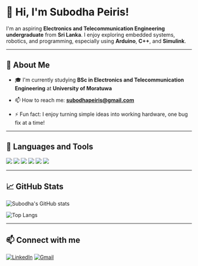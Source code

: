 # 👋 Hi, I'm Subodha Peiris!

I'm an aspiring **Electronics and Telecommunication Engineering undergraduate** from **Sri Lanka**. I enjoy exploring embedded systems, robotics, and programming, especially using **Arduino**, **C++**, and **Simulink**.

---

## 🚀 About Me

- 🎓 I'm currently studying **BSc in Electronics and Telecommunication Engineering** at **University of Moratuwa**

- 📫 How to reach me: **subodhapeiris@gmail.com**
- ⚡ Fun fact: I enjoy turning simple ideas into working hardware, one bug fix at a time!

---

## 🧰 Languages and Tools

<p>
  <img src="https://img.shields.io/badge/C++-00599C?style=for-the-badge&logo=cplusplus&logoColor=white" />
  <img src="https://img.shields.io/badge/Arduino-00979D?style=for-the-badge&logo=arduino&logoColor=white" />
  <img src="https://img.shields.io/badge/Python-3776AB?style=for-the-badge&logo=python&logoColor=white" />
  <img src="https://img.shields.io/badge/Git-F05032?style=for-the-badge&logo=git&logoColor=white" />
  <img src="https://img.shields.io/badge/Simulink-FF6F00?style=for-the-badge&logo=mathworks&logoColor=white" />
  <img src="https://img.shields.io/badge/VSCode-007ACC?style=for-the-badge&logo=visual%20studio%20code&logoColor=white" />
</p>

---

## 📈 GitHub Stats

![Subodha's GitHub stats](https://github-readme-stats.vercel.app/api?username=Subodha-cmd&show_icons=true&theme=radical)

![Top Langs](https://github-readme-stats.vercel.app/api/top-langs/?username=Subodha-cmd&layout=compact&theme=radical)

---

## 📫 Connect with me

[![LinkedIn](https://img.shields.io/badge/LinkedIn-blue?style=flat-square&logo=linkedin)](https://linkedin.com/in/yourusername)
[![Gmail](https://img.shields.io/badge/Gmail-D14836?style=flat-square&logo=gmail&logoColor=white)](mailto:subodhapeiris@gmail.com)
